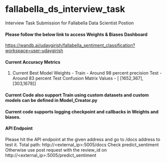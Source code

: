 # fallabella_ds_interview_task
Interview Task Submission for Fallabella Data Scientist Postion

#### Please follow the below link to access Weights & Biases Dashboard
https://wandb.ai/udaygirish/fallabella_sentiment_classification?workspace=user-udaygirish

#### Current Accuracy Metrics
1. Current Best Model Weights -
    Train - Around 98 percent precision
    Test - Around 83 percent 
    Test Confusion Matrix Values - [ [1652,367], [303,1678]]


#### Current Code also support Train using custom datasets and custom models can be defined in Model_Creator.py
#### Current code supports logging checkpoint and callbacks in Weights and biases.

#### API Endpoint 
 
Please hit the API endpoint at the given address and go to /docs address to test it.
Total path: http://<external_ip>:5005/docs 
            Check predict_sentiment
            Otherwise use post request with the review_id on http://<external_ip>:5005/predict_sentiment 



